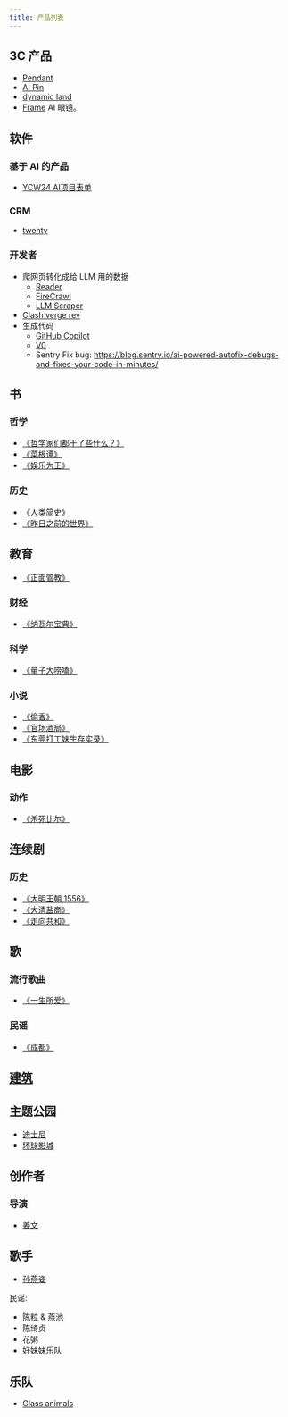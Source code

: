 ```yaml
---
title: 产品列表
---
```


## 3C 产品
* [Pendant](../p/pendant.md)
* [AI Pin](../a/ai-pin.md)
* [dynamic land](../d/dynamicland.md)
* [Frame](../f/frame-ai-glass.md) AI 眼镜。

## 软件
### 基于 AI 的产品
* [YCW24 AI项目表单](https://ehqk45iekx.feishu.cn/base/HI7hbzbfkah7Ies8oOqcgOsAn9f?table=tblPTdxUxVQpNRUJ&view=vewJWWNukF)

### CRM
* [twenty](../t/twenty.md)

### 开发者
* 爬网页转化成给 LLM 用的数据
  * [Reader](../j/jina-reader.md)
  * [FireCrawl](../f/firecrawl.md)
  * [LLM Scraper](../l/llm-scraper.md)
* [Clash verge rev](../c/clash-verge-rev.md)
* 生成代码
  * [GitHub Copilot](../g/github-copilot.md)
  * [V0](../v/v0.md)
  * Sentry Fix bug: https://blog.sentry.io/ai-powered-autofix-debugs-and-fixes-your-code-in-minutes/

## 书
### 哲学
* [《哲学家们都干了些什么？》](../w/what-did-philosophers-do.md)
* [《菜根谭》](../c/caigentan.md)
* [《娱乐为王》](../j/just-for-fun.md)

### 历史
* [《人类简史》](../a/a-brief-history-of-humankind.md)
* [《昨日之前的世界》](../t/the-world-until-yesterday.md)

## 教育
* [《正面管教》](../p/positive-discipine.md)

### 财经
* [《纳瓦尔宝典》](../t/the-almanack-of-naval-ravikant.md)

### 科学
* [《量子大唠嗑》](../q/quantum-dialog.md)

### 小说
* [《偷香》](../s/steal-fragrance.md)
* [《官场酒局》](../o/official-wine-bureau.md)
* [《东莞打工妹生存实录》](../d/dongguan-girls-work-record.md)

## 电影
### 动作
* [《杀死比尔》](../k/kill-bill.md)

## 连续剧
### 历史
* [《大明王朝 1556》](../m/ming-dynasty-in-1566.md)
* [《大清盐商》](../t/the-merchants-of-qing-dynasty.md)
* [《走向共和》](../t/toward-a-republic.md)

## 歌
### 流行歌曲
* [《一生所爱》](../l/life-long-love.md)

### 民谣
* [《成都》](../c/chengdu-song.md)

## [建筑](../b/building.md)

## 主题公园
* [迪士尼](../d/disney.md)
* [环球影城](../u/universal.md)

## 创作者
### 导演
* [姜文](../j/jiang-wen.md)

## 歌手
* [孙燕姿](../s/stefanie-sun.md)

民谣:  
* 陈粒 & 燕池
* 陈绮贞
* 花粥
* 好妹妹乐队

## 乐队
* [Glass animals](../g/glass-animals.md)
